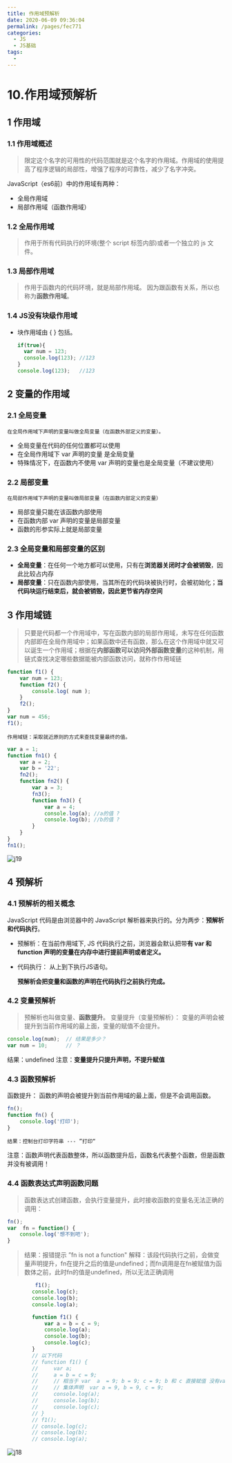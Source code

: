 ```yaml
---
title: 作用域预解析
date: 2020-06-09 09:36:04
permalink: /pages/fec771
categories: 
  - JS
  - JS基础
tags: 
  - 
---
```

# 10.作用域预解析

## 1  作用域

### 1.1 作用域概述

>限定这个名字的可用性的代码范围就是这个名字的作用域。作用域的使用提高了程序逻辑的局部性，增强了程序的可靠性，减少了名字冲突。

JavaScript（es6前）中的作用域有两种：

- 全局作用域
- 局部作用域（函数作用域）	

### 1.2 全局作用域

>作用于所有代码执行的环境(整个 script 标签内部)或者一个独立的 js 文件。

### 1.3 局部作用域

>作用于函数内的代码环境，就是局部作用域。 因为跟函数有关系，所以也称为**函数作用域**。

### 1.4 JS没有块级作用域

- 块作用域由 { } 包括。

  ```js
  if(true){
    var num = 123;
    console.log(123); //123
  }
  console.log(123);   //123
  ```

## 2  变量的作用域

### 2.1 全局变量

`在全局作用域下声明的变量叫做全局变量（在函数外部定义的变量）。`

- 全局变量在代码的任何位置都可以使用
- 在全局作用域下 var 声明的变量 是全局变量
- 特殊情况下，在函数内不使用 var 声明的变量也是全局变量（不建议使用）

### 2.2 局部变量

`在局部作用域下声明的变量叫做局部变量（在函数内部定义的变量）`

- 局部变量只能在该函数内部使用
- 在函数内部 var 声明的变量是局部变量
- 函数的形参实际上就是局部变量

### 2.3 全局变量和局部变量的区别

- **全局变量**：在任何一个地方都可以使用，只有在**浏览器关闭时才会被销毁**，因此比较占内存
- **局部变量**：只在函数内部使用，当其所在的代码块被执行时，会被初始化；**当代码块运行结束后，就会被销毁，因此更节省内存空间**

## 3  作用域链

>只要是代码都一个作用域中，写在函数内部的局部作用域，未写在任何函数内部即在全局作用域中；如果函数中还有函数，那么在这个作用域中就又可以诞生一个作用域；根据在**内部函数可以访问外部函数变量**的这种机制，用链式查找决定哪些数据能被内部函数访问，就称作作用域链

```js
function f1() {
    var num = 123;
    function f2() {
        console.log( num );
    }
    f2();
}
var num = 456;
f1();
```
`作用域链：采取就近原则的方式来查找变量最终的值。`

```js
var a = 1;
function fn1() {
    var a = 2;
    var b = '22';
    fn2();
    function fn2() {
        var a = 3;
        fn3();
        function fn3() {
            var a = 4;
            console.log(a); //a的值 ?
            console.log(b); //b的值 ?
        }
    }
}
fn1();
```



![j19](../img/j19.png)


## 4  预解析

### 4.1 预解析的相关概念

JavaScript 代码是由浏览器中的 JavaScript 解析器来执行的。分为两步：**预解析和代码执行**。

- 预解析：在当前作用域下, JS 代码执行之前，浏览器会默认把带**有 var 和 function 声明的变量在内存中进行提前声明或者定义。**

- 代码执行： 从上到下执行JS语句。

  **预解析会把变量和函数的声明在代码执行之前执行完成。**

### 4.2 变量预解析

>预解析也叫做变量、**函数提升**。
>变量提升（变量预解析）： 变量的声明会被提升到当前作用域的最上面，变量的赋值不会提升。

```js
console.log(num);  // 结果是多少？
var num = 10;      // ？
```

结果：undefined
注意：**变量提升只提升声明，不提升赋值**

### 4.3 函数预解析

函数提升： 函数的声明会被提升到当前作用域的最上面，但是不会调用函数。

```js
fn();
function fn() {
    console.log('打印');
}
```

	结果：控制台打印字符串 --- ”打印“ 

注意：函数声明代表函数整体，所以函数提升后，函数名代表整个函数，但是函数并没有被调用！	

### 4.4 函数表达式声明函数问题

>函数表达式创建函数，会执行变量提升，此时接收函数的变量名无法正确的调用：

```js
fn();
var  fn = function() {
    console.log('想不到吧');
}
```

>结果：报错提示 ”fn is not a function"	
>解释：该段代码执行之前，会做变量声明提升，fn在提升之后的值是undefined；而fn调用是在fn被赋值为函数体之前，此时fn的值是undefined，所以无法正确调用
```js
         f1();
        console.log(c);
        console.log(b);
        console.log(a);

        function f1() {
            var a = b = c = 9;
            console.log(a);
            console.log(b);
            console.log(c);
        }
        // 以下代码
        // function f1() {
        //     var a;
        //     a = b = c = 9;
        //     // 相当于 var  a  = 9; b = 9; c = 9; b 和 c 直接赋值 没有var 声明 当 全局变量看
        //     // 集体声明  var a = 9, b = 9, c = 9;
        //     console.log(a);
        //     console.log(b);
        //     console.log(c);
        // }
        // f1();
        // console.log(c);
        // console.log(b);
        // console.log(a);
```
![j18](../img/j18.png)

